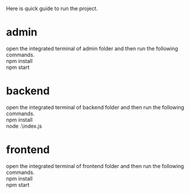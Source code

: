 Here is quick guide to run the project.
# admin
open the integrated terminal of admin folder and then run the following commands.\
npm install\
npm start
# backend
open the integrated terminal of backend folder and then run the following commands.\
npm install\
node .\index.js
# frontend
open the integrated terminal of frontend folder and then run the following commands.\
npm install\
npm start
